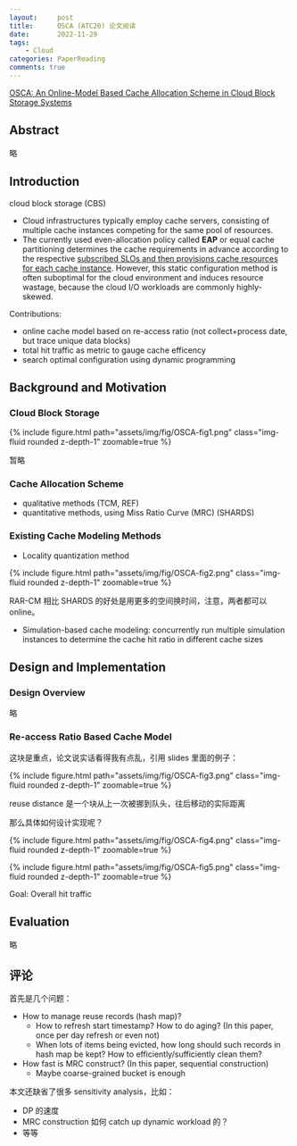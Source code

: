 ```yaml
---
layout:     post
title:      OSCA (ATC20) 论文阅读
date:       2022-11-29
tags:
    - Cloud
categories: PaperReading
comments: true
---
```


[OSCA: An Online-Model Based Cache Allocation Scheme in Cloud Block Storage Systems](https://www.usenix.org/conference/atc20/presentation/zhang-yu)

## Abstract

略

## Introduction

cloud block storage (CBS)

- Cloud infrastructures typically employ cache servers, consisting of multiple cache instances competing for the same pool of resources.
- The currently used even-allocation policy called **EAP** or equal cache partitioning determines the cache requirements in advance according to the respective <u>subscribed SLOs and then provisions cache resources for each cache instance</u>. However, this static configuration method is often suboptimal for the cloud environment and induces resource wastage, because the cloud I/O workloads are commonly highly-skewed.

Contributions:

- online cache model based on re-access ratio (not collect+process date, but trace unique data blocks)
- total hit traffic as metric to gauge cache efficency
- search optimal configuration using dynamic programming

## Background and Motivation

### Cloud Block Storage

{% include figure.html path="assets/img/fig/OSCA-fig1.png" class="img-fluid rounded z-depth-1" zoomable=true %}

暂略

### Cache Allocation Scheme

- qualitative methods (TCM, REF)
- quantitative methods, using Miss Ratio Curve (MRC) (SHARDS)

### Existing Cache Modeling Methods

- Locality quantization method

{% include figure.html path="assets/img/fig/OSCA-fig2.png" class="img-fluid rounded z-depth-1" zoomable=true %}

RAR-CM 相比 SHARDS 的好处是用更多的空间换时间，注意，两者都可以 online。

- Simulation-based cache modeling: concurrently run multiple simulation instances to determine the cache hit ratio in different cache sizes

## Design and Implementation

### Design Overview

略

### Re-access Ratio Based Cache Model

这块是重点，论文说实话看得我有点乱，引用 slides 里面的例子：

{% include figure.html path="assets/img/fig/OSCA-fig3.png" class="img-fluid rounded z-depth-1" zoomable=true %}

reuse distance 是一个块从上一次被挪到队头，往后移动的实际距离

那么具体如何设计实现呢？

{% include figure.html path="assets/img/fig/OSCA-fig4.png" class="img-fluid rounded z-depth-1" zoomable=true %}

{% include figure.html path="assets/img/fig/OSCA-fig5.png" class="img-fluid rounded z-depth-1" zoomable=true %}

Goal: Overall hit traffic

## Evaluation

略

## 评论

首先是几个问题：

- How to manage reuse records (hash map)?
  - How to refresh start timestamp? How to do aging? (In this paper, once per day refresh or even not)
  - When lots of items being evicted, how long should such records in hash map be kept? How to efficiently/sufficiently clean them?
- How fast is MRC construct? (In this paper, sequential construction)
  - Maybe coarse-grained bucket is enough

本文还缺省了很多 sensitivity analysis，比如：

- DP 的速度
- MRC construction 如何 catch up dynamic workload 的？
- 等等

